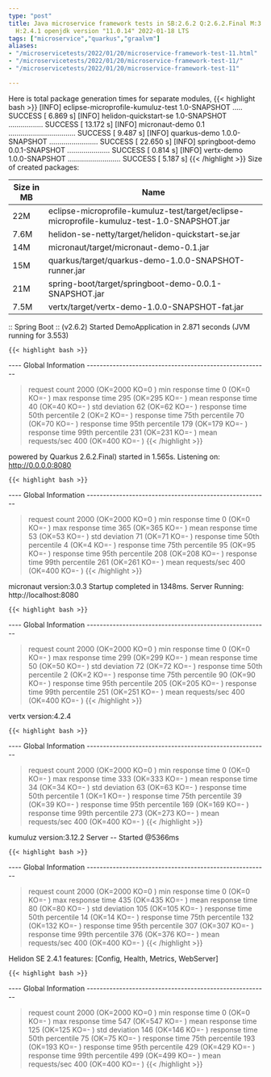 ```yaml
---
type: "post"
title: Java microservice framework tests in SB:2.6.2 Q:2.6.2.Final M:3.2.7 V:4.2.4
  H:2.4.1 openjdk version "11.0.14" 2022-01-18 LTS
tags: ["microservice","quarkus","graalvm"]
aliases:
- "/microservicetests/2022/01/20/microservice-framework-test-11.html"
- "/microservicetests/2022/01/20/microservice-framework-test-11/"
- "/microservicetests/2022/01/20/microservice-framework-test-11"

---
```

 
Here is total package generation times for separate modules,
{{< highlight bash >}}
[INFO] eclipse-microprofile-kumuluz-test 1.0-SNAPSHOT ..... SUCCESS [  6.869 s]
[INFO] helidon-quickstart-se 1.0-SNAPSHOT ................. SUCCESS [ 13.172 s]
[INFO] micronaut-demo 0.1 ................................. SUCCESS [  9.487 s]
[INFO] quarkus-demo 1.0.0-SNAPSHOT ........................ SUCCESS [ 22.650 s]
[INFO] springboot-demo 0.0.1-SNAPSHOT ..................... SUCCESS [  0.814 s]
[INFO] vertx-demo 1.0.0-SNAPSHOT .......................... SUCCESS [  5.187 s]
{{< /highlight >}}
Size of created packages:

| Size in MB |  Name |
|------------|-------|
| 22M | eclipse-microprofile-kumuluz-test/target/eclipse-microprofile-kumuluz-test-1.0-SNAPSHOT.jar |
| 7.6M | helidon-se-netty/target/helidon-quickstart-se.jar |
| 14M | micronaut/target/micronaut-demo-0.1.jar |
| 15M | quarkus/target/quarkus-demo-1.0.0-SNAPSHOT-runner.jar |
| 21M | spring-boot/target/springboot-demo-0.0.1-SNAPSHOT.jar |
| 7.5M | vertx/target/vertx-demo-1.0.0-SNAPSHOT-fat.jar |


:: Spring Boot :: (v2.6.2) Started DemoApplication in 2.871 seconds (JVM running for 3.553)

    {{< highlight bash >}}
---- Global Information --------------------------------------------------------
> request count                                       2000 (OK=2000   KO=0     )
> min response time                                      0 (OK=0      KO=-     )
> max response time                                    295 (OK=295    KO=-     )
> mean response time                                    40 (OK=40     KO=-     )
> std deviation                                         62 (OK=62     KO=-     )
> response time 50th percentile                          2 (OK=2      KO=-     )
> response time 75th percentile                         70 (OK=70     KO=-     )
> response time 95th percentile                        179 (OK=179    KO=-     )
> response time 99th percentile                        231 (OK=231    KO=-     )
> mean requests/sec                                    400 (OK=400    KO=-     )
{{< /highlight >}}

powered by Quarkus 2.6.2.Final) started in 1.565s. Listening on: http://0.0.0.0:8080

    {{< highlight bash >}}
---- Global Information --------------------------------------------------------
> request count                                       2000 (OK=2000   KO=0     )
> min response time                                      0 (OK=0      KO=-     )
> max response time                                    365 (OK=365    KO=-     )
> mean response time                                    53 (OK=53     KO=-     )
> std deviation                                         71 (OK=71     KO=-     )
> response time 50th percentile                          4 (OK=4      KO=-     )
> response time 75th percentile                         95 (OK=95     KO=-     )
> response time 95th percentile                        208 (OK=208    KO=-     )
> response time 99th percentile                        261 (OK=261    KO=-     )
> mean requests/sec                                    400 (OK=400    KO=-     )
{{< /highlight >}}

micronaut version:3.0.3 Startup completed in 1348ms. Server Running: http://localhost:8080

    {{< highlight bash >}}
---- Global Information --------------------------------------------------------
> request count                                       2000 (OK=2000   KO=0     )
> min response time                                      0 (OK=0      KO=-     )
> max response time                                    299 (OK=299    KO=-     )
> mean response time                                    50 (OK=50     KO=-     )
> std deviation                                         72 (OK=72     KO=-     )
> response time 50th percentile                          2 (OK=2      KO=-     )
> response time 75th percentile                         90 (OK=90     KO=-     )
> response time 95th percentile                        205 (OK=205    KO=-     )
> response time 99th percentile                        251 (OK=251    KO=-     )
> mean requests/sec                                    400 (OK=400    KO=-     )
{{< /highlight >}}

vertx version:4.2.4

    {{< highlight bash >}}
---- Global Information --------------------------------------------------------
> request count                                       2000 (OK=2000   KO=0     )
> min response time                                      0 (OK=0      KO=-     )
> max response time                                    333 (OK=333    KO=-     )
> mean response time                                    34 (OK=34     KO=-     )
> std deviation                                         63 (OK=63     KO=-     )
> response time 50th percentile                          1 (OK=1      KO=-     )
> response time 75th percentile                         39 (OK=39     KO=-     )
> response time 95th percentile                        169 (OK=169    KO=-     )
> response time 99th percentile                        273 (OK=273    KO=-     )
> mean requests/sec                                    400 (OK=400    KO=-     )
{{< /highlight >}}

kumuluz version:3.12.2 Server -- Started @5366ms

    {{< highlight bash >}}
---- Global Information --------------------------------------------------------
> request count                                       2000 (OK=2000   KO=0     )
> min response time                                      0 (OK=0      KO=-     )
> max response time                                    435 (OK=435    KO=-     )
> mean response time                                    80 (OK=80     KO=-     )
> std deviation                                        105 (OK=105    KO=-     )
> response time 50th percentile                         14 (OK=14     KO=-     )
> response time 75th percentile                        132 (OK=132    KO=-     )
> response time 95th percentile                        307 (OK=307    KO=-     )
> response time 99th percentile                        376 (OK=376    KO=-     )
> mean requests/sec                                    400 (OK=400    KO=-     )
{{< /highlight >}}

Helidon SE 2.4.1 features: [Config, Health, Metrics, WebServer]

    {{< highlight bash >}}
---- Global Information --------------------------------------------------------
> request count                                       2000 (OK=2000   KO=0     )
> min response time                                      0 (OK=0      KO=-     )
> max response time                                    547 (OK=547    KO=-     )
> mean response time                                   125 (OK=125    KO=-     )
> std deviation                                        146 (OK=146    KO=-     )
> response time 50th percentile                         75 (OK=75     KO=-     )
> response time 75th percentile                        193 (OK=193    KO=-     )
> response time 95th percentile                        429 (OK=429    KO=-     )
> response time 99th percentile                        499 (OK=499    KO=-     )
> mean requests/sec                                    400 (OK=400    KO=-     )
{{< /highlight >}}